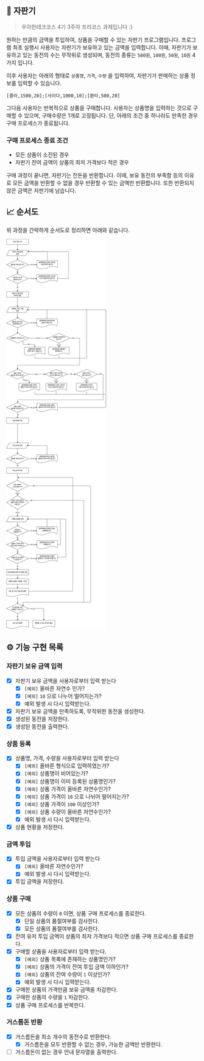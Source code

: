## 🥤 자판기 

> 우아한테크코스 4기 3주차 프리코스 과제입니다 :)

원하는 만큼의 금액을 투입하여, 상품을 구매할 수 있는 자판기 프로그램입니다. 프로그램 최초 실행시 사용자는 자판기가 보유하고 있는 금액을 입력합니다. 이때, 자판기가 보유하고 있는 동전의 수는 무작위로 생성되며, 동전의 종류는 `500원`, `100원`, `50원`, `10원` 4가지 입니다.

이후 사용자는 아래의 형태로 `상품명`, `가격`, `수량` 을 입력하여, 자판기가 판매하는 상품 정보를 입력할 수 있습니다.

```
[콜라,1500,20];[사이다,1000,10];[환타,500,20]
```

그다음 사용자는 반복적으로 상품을 구매합니다. 사용자는 상품명을 입력하는 것으로 구매할 수 있으며, 구매수량은 1개로 고정됩니다. 단, 아래의 조건 중 하나라도 만족한 경우 구매 프로세스가 종료됩니다.

### 구매 프로세스 종료 조건

- 모든 상품이 소진된 경우
- 자판기 잔여 금액이 상품의 최저 가격보다 적은 경우

구매 과정이 끝나면, 자판기는 잔돈을 반환합니다. 이때, 보유 동전의 부족함 등의 이유로 모든 금액을 반환할 수 없을 경우 반환할 수 있는 금액만 반환합니다. 또한 반환되지 않은 금액은 자판기에 남습니다.

## 📈 순서도

위 과정을 간략하게 순서도로 정리하면 아래와 같습니다.

![](./flow-chart.png)

## ⚙️ 기능 구현 목록

### 자판기 보유 금액 입력

- [x] 자판기 보유 금액을 사용자로부터 입력 받는다
  - [x] `[예외]` 올바른 자연수 인가?
  - [x] `[예외]` `10` 으로 나누어 떨어지는가?
  - [x] 예외 발생 시 다시 입력받는다.
- [x] 자판기 보유 금액을 만족하도록, 무작위한 동전을 생성한다.
- [x] 생성된 동전을 저장한다.
- [x] 생성된 동전을 출력한다.

### 상품 등록

- [x] 상품명, 가격, 수량을 사용자로부터 입력 받는다
  - [x] `[예외]` 올바른 형식으로 입력하였는가?
  - [x] `[예외]` 상품명이 비어있는가?
  - [x] `[예외]` 상품명이 이미 등록된 상품명인가?
  - [x] `[예외]` 상품 가격이 올바른 자연수인가?
  - [x] `[예외]` 상품 가격이 `10` 으로 나뉘어 떨어지는가?
  - [x] `[예외]` 상품 가격이 `100` 이상인가?
  - [x] `[예외]` 상품 수량이 올바른 자연수인가?
  - [x] 예외 발생 시 다시 입력받는다.
- [x] 상품 현황을 저장한다.

### 금액 투입

- [x] 투입 금액을 사용자로부터 입력 받는다
  - [x] `[예외]` 올바른 자연수인가?
  - [x] 예외 발생 시 다시 입력받는다.
- [x] 투입 금액을 저장한다.

### 상품 구매

- [x] 모든 상품의 수량이 `0` 이면, 상품 구매 프로세스를 종료한다.
  - [x] 단일 상품의 품절여부를 검사한다.
  - [x] 모든 상품의 품절여부를 검사한다.
- [x] 잔여 유저 투입 금액이 상품의 최저 가격보다 적으면 상품 구매 프로세스를 종료한다.
- [x] 구매할 상품을 사용자로부터 입력 받는다.
  - [x] `[예외]` 상품 목록에 존재하는 상품명인가?
  - [x] `[예외]` 상품의 가격이 잔여 투입 금액 이하인가?
  - [x] `[예외]` 상품의 잔여 수량이 `1` 이상인가?
  - [x] 예외 발생 시 다시 입력받는다.
- [x] 구매한 상품의 가격만큼 보유 금액을 차감한다.
- [x] 구매한 상품의 수량을 `1` 차감한다.
- [x] 상품 구매 프로세스를 반복한다.

### 거스름돈 반환

- [x] 거스름돈을 최소 개수의 동전수로 반환한다.
  - [x] 거스름돈을 모두 반환할 수 없는 경우, 가능한 금액만 반환한다.
- [ ] 거스름돈이 없는 경우 안내 문자열을 출력한다.